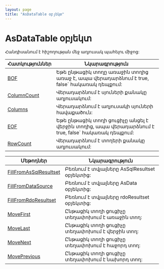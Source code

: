 ```yaml
---
layout: page
title: "AsDataTable օբյեկտ"
---
```


# AsDataTable օբյեկտ 

Հանդիսանում է հիշողության մեջ աղյուսակ պահելու միջոց:

| Հատկություններ | Նկարագրություն |
|--|--|
| [BOF](AsDataTable/BOF.md) | Եթե ընթացիկ տողը առաջին տողից առաջ է, ապա վերադարձնում է true, false\` հակառակ դեպքում: |
| [ColumnCount](AsDataTable/ColumnCount.md) | Վերադարձնում է սյուների քանակը աղյուսակում: |
| [Columns](AsDataTable/Columns.md) | Վերադարձնում է աղյուսակի սյուների հավաքածուն: |
| [EOF](AsDataTable/EOF.md) | Եթե ընթացիկ տողի ցուցիչը անցել է վերջին տողից, ապա վերադարձնում է true, false\` հակառակ դեպքում: |
| [RowCount](AsDataTable/RowCount.md) | Վերադարձնում է տողերի քանակը աղյուսակում: |



| Մեթոդներ | Նկարագրություն |
|--|--|
| [FillFromAsSqlResultset](AsDataTable/FillFromAsSqlResultset.md) | Բեռնում է տվյալները AsSqlResultset օբյեկտից: |
| [FillFromDataSource](AsDataTable/FillFromDataSource.md) | Բեռնում է տվյալները AsData օբյեկտից: |
| [FillFromRdoResultset](AsDataTable/FillFromRdoResultset.md) | Բեռնում է տվյալները rdoResultset օբյեկտից: |
| [MoveFirst](AsDataTable/MoveFirst.md) | Ընթացիկ տողի ցուցիչը տեղափոխում է առաջին տող: |
| [MoveLast](AsDataTable/MoveLast.md) | Ընթացիկ տողի ցուցիչը տեղափոխում է վերջին տող: |
| [MoveNext](AsDataTable/MoveNext.md) | Ընթացիկ տողի ցուցիչը տեղափոխում է հաջորդ տող: |
| [MovePrevious](AsDataTable/MovePrevious.md) | Ընթացիկ տողի ցուցիչը տեղափոխում է նախորդ տող: |